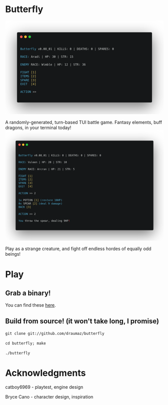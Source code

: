 # Butterfly
![Screenie](https://github.com/draumaz/butterfly/raw/main/screenshot_carbon.png "Screenshot")

  A randomly-generated, turn-based TUI battle game. Fantasy elements, buff dragons, in your terminal today!
![Weapon](https://github.com/draumaz/butterfly/raw/main/screenshot_spear_carbon.png "Screenshot")

  Play as a strange creature, and fight off endless hordes of equally odd beings!

# Play

## Grab a binary!
  You can find these <a href="https://github.com/draumaz/butterfly/releases/latest">here</a>.

## Build from source! (it won't take long, I promise)
```git clone git://github.com/draumaz/butterfly```
  
```cd butterfly; make```

```./butterfly```

# Acknowledgments

catboy6969 - playtest, engine design

Bryce Cano - character design, inspiration
